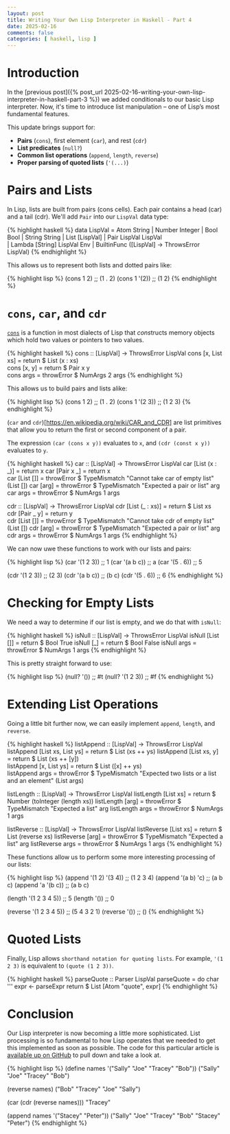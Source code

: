 ```yaml
---
layout: post
title: Writing Your Own Lisp Interpreter in Haskell - Part 4
date: 2025-02-16
comments: false
categories: [ haskell, lisp ]
---
```



# Introduction

In the [previous post]({% post_url 2025-02-16-writing-your-own-lisp-interpreter-in-haskell-part-3 %}) we added 
conditionals to our basic Lisp interpreter. Now, it's time to introduce list manipulation – one of Lisp’s most 
fundamental features.

This update brings support for:

* **Pairs** (`cons`), first element (`car`), and rest (`cdr`)
* **List predicates** (`null?`)
* **Common list operations** (`append`, `length`, `reverse`)
* **Proper parsing of quoted lists** (`'(...)`)

# Pairs and Lists

In Lisp, lists are built from pairs (cons cells). Each pair contains a head (car) and a tail (cdr). We'll add `Pair` 
into our `LispVal` data type:

{% highlight haskell %}
data LispVal
    = Atom String
    | Number Integer
    | Bool Bool
    | String String
    | List [LispVal]
    | Pair LispVal LispVal  
    | Lambda [String] LispVal Env
    | BuiltinFunc ([LispVal] -> ThrowsError LispVal)
{% endhighlight %}

This allows us to represent both lists and dotted pairs like:

{% highlight lisp %}
(cons 1 2)    ;; (1 . 2)
(cons 1 '(2)) ;; (1 2)
{% endhighlight %}

# `cons`, `car`, and `cdr`

[`cons`](https://en.wikipedia.org/wiki/Cons#:~:text=In%20computer%20programming%2C%20cons%20(%2F,or%20pointers%20to%20two%20values.)) 
is a function in most dialects of Lisp that *cons*tructs memory objects which hold two values or pointers to two values.

{% highlight haskell %}
cons :: [LispVal] -> ThrowsError LispVal
cons [x, List xs] = return $ List (x : xs)  
cons [x, y]       = return $ Pair x y       
cons args         = throwError $ NumArgs 2 args
{% endhighlight %}

This allows us to build pairs and lists alike:

{% highlight lisp %}
(cons 1 2)       ;; (1 . 2)
(cons 1 '(2 3))  ;; (1 2 3)
{% endhighlight %}

(`car` and `cdr`)[https://en.wikipedia.org/wiki/CAR_and_CDR] are list primitives that allow you to return the first or 
second component of a pair.

The expression `(car (cons x y))` evaluates to `x`, and `(cdr (const x y))` evaluates to `y`.

{% highlight haskell %}
car :: [LispVal] -> ThrowsError LispVal
car [List (x : _)] = return x
car [Pair x _]     = return x  
car [List []]      = throwError $ TypeMismatch "Cannot take car of empty list" (List [])
car [arg]          = throwError $ TypeMismatch "Expected a pair or list" arg
car args           = throwError $ NumArgs 1 args

cdr :: [LispVal] -> ThrowsError LispVal
cdr [List (_ : xs)] = return $ List xs  
cdr [Pair _ y]      = return y          
cdr [List []]       = throwError $ TypeMismatch "Cannot take cdr of empty list" (List [])
cdr [arg]           = throwError $ TypeMismatch "Expected a pair or list" arg
cdr args            = throwError $ NumArgs 1 args
{% endhighlight %}

We can now uwe these functions to work with our lists and pairs:

{% highlight lisp %}
(car '(1 2 3))   ;; 1
(car '(a b c))   ;; a
(car '(5 . 6))   ;; 5

(cdr '(1 2 3))   ;; (2 3)
(cdr '(a b c))   ;; (b c)
(cdr '(5 . 6))   ;; 6
{% endhighlight %}

# Checking for Empty Lists

We need a way to determine if our list is empty, and we do that with `isNull`:

{% highlight haskell %}
isNull :: [LispVal] -> ThrowsError LispVal
isNull [List []] = return $ Bool True
isNull [_]       = return $ Bool False
isNull args      = throwError $ NumArgs 1 args
{% endhighlight %}

This is pretty straight forward to use:

{% highlight lisp %}
(null? '())      ;; #t
(null? '(1 2 3)) ;; #f
{% endhighlight %}

# Extending List Operations

Going a little bit further now, we can easily implement `append`, `length`, and `reverse`.

{% highlight haskell %}
listAppend :: [LispVal] -> ThrowsError LispVal
listAppend [List xs, List ys] = return $ List (xs ++ ys)
listAppend [List xs, y] = return $ List (xs ++ [y])  
listAppend [x, List ys] = return $ List ([x] ++ ys)  
listAppend args = throwError $ TypeMismatch "Expected two lists or a list and an element" (List args)

listLength :: [LispVal] -> ThrowsError LispVal
listLength [List xs] = return $ Number (toInteger (length xs))
listLength [arg] = throwError $ TypeMismatch "Expected a list" arg
listLength args = throwError $ NumArgs 1 args

listReverse :: [LispVal] -> ThrowsError LispVal
listReverse [List xs] = return $ List (reverse xs)
listReverse [arg] = throwError $ TypeMismatch "Expected a list" arg
listReverse args = throwError $ NumArgs 1 args
{% endhighlight %}

These functions allow us to perform some more interesting processing of our lists:

{% highlight lisp %}
(append '(1 2) '(3 4))  ;; (1 2 3 4)
(append '(a b) 'c)      ;; (a b c)
(append 'a '(b c))      ;; (a b c)

(length '(1 2 3 4 5))   ;; 5
(length '())            ;; 0

(reverse '(1 2 3 4 5))   ;; (5 4 3 2 1)
(reverse '())            ;; ()
{% endhighlight %}

# Quoted Lists

Finally, Lisp allows `shorthand notation for quoting lists`. For example, `'(1 2 3)` is equivalent to `(quote (1 2 3))`.

{% highlight haskell %}
parseQuote :: Parser LispVal
parseQuote = do
    char '\''
    expr <- parseExpr 
    return $ List [Atom "quote", expr]
{% endhighlight %}

# Conclusion

Our Lisp interpreter is now becoming a little more sophisticated. List processing is so fundamental to how Lisp operates 
that we needed to get this implemented as soon as possible. The code for this particular article is [available up on GitHub](https://github.com/tuttlem/hlisp/releases/tag/part4) 
to pull down and take a look at.

{% highlight lisp %}
(define names '("Sally" "Joe" "Tracey" "Bob"))
("Sally" "Joe" "Tracey" "Bob")

(reverse names)
("Bob" "Tracey" "Joe" "Sally")

(car (cdr (reverse names)))
"Tracey"

(append names '("Stacey" "Peter"))
("Sally" "Joe" "Tracey" "Bob" "Stacey" "Peter")
{% endhighlight %}